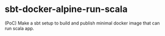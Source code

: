 # sbt-docker-alpine-run-scala
(PoC) Make a sbt setup to build and publish minimal docker image that can run scala app.   
